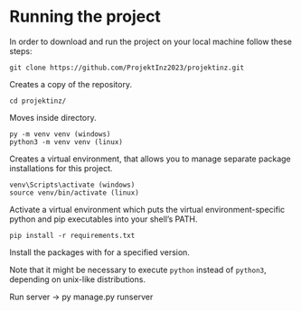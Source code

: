 # Running the project
In order to download and run the project on your local machine follow these steps:

```
git clone https://github.com/ProjektInz2023/projektinz.git
```
Creates a copy of the repository.
```
cd projektinz/
```

Moves inside directory. 

```
py -m venv venv (windows)
python3 -m venv venv (linux)
```
Creates a virtual environment, that allows you to manage separate package installations for this project.

```
venv\Scripts\activate (windows)
source venv/bin/activate (linux)
```
Activate a virtual environment which puts the virtual environment-specific python and pip executables into your shell’s PATH.

```
pip install -r requirements.txt
```
Install the packages with for a specified version.

Note that it might be necessary to execute `python` instead of `python3`, depending on unix-like distributions.

Run server -> py manage.py runserver